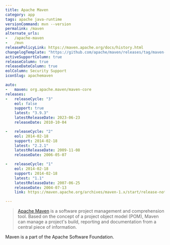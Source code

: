```yaml
---
title: Apache Maven
category: app
tags: apache java-runtime
versionCommand: mvn --version
permalink: /maven
alternate_urls:
-   /apache-maven
-   /mvn
releasePolicyLink: https://maven.apache.org/docs/history.html
changelogTemplate: "https://github.com/apache/maven/releases/tag/maven-__LATEST__"
activeSupportColumn: true
releaseColumn: true
releaseDateColumn: true
eolColumn: Security Support
iconSlug: apachemaven

auto:
-   maven: org.apache.maven/maven-core
releases:
-   releaseCycle: "3"
    eol: false
    support: true
    latest: "3.9.3"
    latestReleaseDate: 2023-06-23
    releaseDate: 2010-10-04

-   releaseCycle: "2"
    eol: 2014-02-18
    support: 2014-02-18
    latest: "2.2.1"
    latestReleaseDate: 2009-11-08
    releaseDate: 2006-05-07

-   releaseCycle: "1"
    eol: 2014-02-18
    support: 2014-02-18
    latest: "1.1"
    latestReleaseDate: 2007-06-25
    releaseDate: 2004-07-13
    link: https://maven.apache.org/archives/maven-1.x/start/release-notes-LATEST.html

---
```


> [Apache Maven](https://maven.apache.org/) is a software project management and comprehension tool.
> Based on the concept of a project object model (POM), Maven can manage a project's build,
> reporting and documentation from a central piece of information.

Maven is a part of the Apache Software Foundation.

